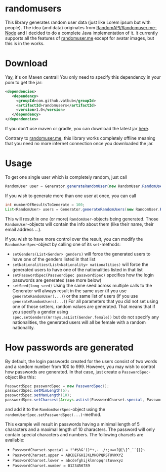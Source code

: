 # randomusers
This library generates random user data (just like Lorem ipsum but with people). The idea (and data) originates from [RandomAPI/Randomuser.me-Node](https://github.com/RandomAPI/Randomuser.me-Node) and I decided to do a complete Java implementation of it. It currently supports all the features of [randomuser.me](randomuser.me) except for avatar images, but this is in the works.
 
 # Download
 Yay, it's on Maven central! You only need to specify this dependency in your pom to get the jar:
 ```xml
 <dependencies>
    <dependency>
      <groupId>com.github.vatbub</groupId>
      <artifactId>randomusers</artifactId>
      <version>1.0</version>
    </dependency>
</dependencies>
 ```
 
 If you don't use maven or gradle, you can download the latest jar [here](https://bintray.com/vatbub/fokprojectsReleases/randomusers#downloads).
 
 Contrary to [randomuser.me](randomuser.me), this library works completely offline meaning that you need no more internet connection once you downloaded the jar.
 
 # Usage
 To get one single user which is completely random, just call
 ```java
 RandomUser user = Generator.generateRandomUser(new RandomUser.RandomUserSpec());
 ```
 
 If you wish to generate more than one user at once, you can call
 ```java
 int numberOfResultsToGenerate = 100;
 List<RandomUser> users = Generator.generateRandomUsers(new RandomUser.RandomUserSpec(), numberOfResultsToGenerate);
 ```
 This will result in one (or more) `RandomUser`-objects being generated. Those `RandomUser`-objects will contain the info about them (like their name, their email address ...). 
 
 If you wish to have more control over the result, you can modify the `RandomUserSpec`-object by calling one of its `set`-methods:
   - `setGenders(List<Gender> genders)` will force the generated users to have one of the genders listed in that list
   - `setNationalities(List<Nationality> nationalities)` will force the generated users to have one of the nationalities listed in that list
   - `setPasswordSpec(PasswordSpec passwordSpec)` specifies how the login passwords are generated (see more below)
   - `setSeed(long seed)` Using the same seed across multiple calls to the Generator will always result in the same user (if you use `generateRandomUser(...)`) or the same list of users (if you use `generateRandomUsers(...)`)
 For all parameters that you did not set using one of those setters, random values are generated. That means that if you specify a gender using `spec.setGenders(Arrays.asList(Gender.female))` but do not specify any nationalities, the generated users will all be female with a random nationality.

# How passwords are generated
By default, the login passwords created for the users consist of two words and a random number from 100 to 999. However, you may wish to control how passwords are generated. In that case, just create a `PasswordSpec`-object like this:
```java
PasswordSpec passwordSpec = new PasswordSpec();
passwordSpec.setMinLength(5);
passwordSpec.setMaxLength(10);
passwordSpec.setCharsest(Arrays.asList(PasswordCharset.special, PasswordCharset.number));
```
and add it to the `RandomUserSpec`-object using the `randomUserSpec.setPasswordSpec(...)`-method.

This example will result in passwords having a minimal length of 5 characters and a maximal length of 10 characters. The password will only contain special characters and numbers.
The following charsets are available:
- `PasswordCharset.special = !"#$%&'()*+,- ./:;<=>?@[\]^_``{|}~ `
- `PasswordCharset.upper = ABCDEFGHIJKLMNOPQRSTUVWXYZ`
- `PasswordCharset.lower = abcdefghijklmnopqrstuvwxyz`
- `PasswordCharset.number = 0123456789`
   
